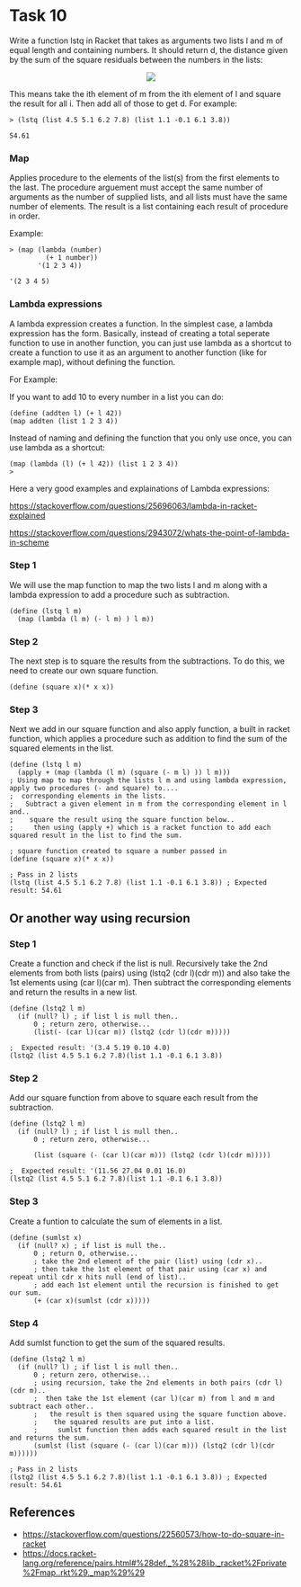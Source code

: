 # Task 10
Write a function lstq in Racket that takes as arguments two lists l and m of equal length and containing numbers. It should return d, the distance given by the sum of the square residuals between the numbers in the lists:

<p align="center"> 
<img src="https://user-images.githubusercontent.com/22341150/37830542-6a5adf44-2e9a-11e8-86a9-cb0185f10337.PNG">
</p>

This means take the ith element of m from the ith element of l and square the result for all i. Then add all of those to get d. For example:
```Racket
> (lstq (list 4.5 5.1 6.2 7.8) (list 1.1 -0.1 6.1 3.8)) 

54.61
```

### Map
Applies procedure to the elements of the list(s) from the first elements to the last. The procedure arguement must accept the same number of arguments as the number of supplied lists, and all lists must have the same number of elements. The result is a list containing each result of procedure in order.

Example:
```Racket 
> (map (lambda (number)
         (+ 1 number))
       '(1 2 3 4))

'(2 3 4 5)
```

### Lambda expressions
A lambda expression creates a function. In the simplest case, a lambda expression has the form. Basically, instead of creating a total seperate function to use in another function, you can just use lambda as a shortcut to create a function to use it as an argument to another function (like for example map), without defining the function.

For Example:

If you want to add 10 to every number in a list you can do:
```Racket
(define (addten l) (+ l 42))
(map addten (list 1 2 3 4))
```
Instead of naming and defining the function that you only use once, you can use lambda as a shortcut:
```Racket
(map (lambda (l) (+ l 42)) (list 1 2 3 4))
> 
```

Here a very good examples and explainations of Lambda expressions:

https://stackoverflow.com/questions/25696063/lambda-in-racket-explained

https://stackoverflow.com/questions/2943072/whats-the-point-of-lambda-in-scheme

### Step 1
We will use the map function to map the two lists l and m along with a lambda expression to add a procedure such as subtraction. 
```Racket
(define (lstq l m)
  (map (lambda (l m) (- l m) ) l m))
```
### Step 2
The next step is to square the results from the subtractions. To do this, we need to create our own square function.
```Racket
(define (square x)(* x x))
```

### Step 3
Next we add in our square function and also apply function, a built in racket function, which applies a procedure such as addition to find the sum of the squared elements in the list.
```Racket
(define (lstq l m)
  (apply + (map (lambda (l m) (square (- m l) )) l m)))
; Using map to map through the lists l m and using lambda expression, apply two procedures (- and square) to....
;  corresponding elements in the lists.
;   Subtract a given element in m from the corresponding element in l and..
;    square the result using the square function below..
;     then using (apply +) which is a racket function to add each squared result in the list to find the sum.

; square function created to square a number passed in
(define (square x)(* x x))

; Pass in 2 lists
(lstq (list 4.5 5.1 6.2 7.8) (list 1.1 -0.1 6.1 3.8)) ; Expected result: 54.61
```

## Or another way using recursion
### Step 1
Create a function and check if the list is null. Recursively take the 2nd elements from both lists (pairs) using (lstq2 (cdr l)(cdr m)) and also take the 1st elements using (car l)(car m). Then subtract the corresponding elements and return the results in a new list.
```Racket
(define (lstq2 l m)
  (if (null? l) ; if list l is null then..
      0 ; return zero, otherwise...
      (list(- (car l)(car m)) (lstq2 (cdr l)(cdr m)))))

;  Expected result: '(3.4 5.19 0.10 4.0)
(lstq2 (list 4.5 5.1 6.2 7.8)(list 1.1 -0.1 6.1 3.8))
```

### Step 2
Add our square function from above to square each result from the subtraction.
```Racket
(define (lstq2 l m)
  (if (null? l) ; if list l is null then..
      0 ; return zero, otherwise...
      
      (list (square (- (car l)(car m))) (lstq2 (cdr l)(cdr m)))))

;  Expected result: '(11.56 27.04 0.01 16.0)
(lstq2 (list 4.5 5.1 6.2 7.8)(list 1.1 -0.1 6.1 3.8))
```

### Step 3
Create a funtion to calculate the sum of elements in a list.
```Racket
(define (sumlst x)
  (if (null? x) ; if list is null the..
      0 ; return 0, otherwise...
      ; take the 2nd element of the pair (list) using (cdr x)..
      ; then take the 1st element of that pair using (car x) and repeat until cdr x hits null (end of list)..
      ; add each 1st element until the recursion is finished to get our sum.
      (+ (car x)(sumlst (cdr x)))))
```

### Step 4
Add sumlst function to get the sum of the squared results.
```Racket
(define (lstq2 l m)
  (if (null? l) ; if list l is null then..
      0 ; return zero, otherwise...
      ; using recursion, take the 2nd elements in both pairs (cdr l)(cdr m)..
      ;  then take the 1st element (car l)(car m) from l and m and subtract each other..
      ;   the result is then squared using the square function above.
      ;    the squared results are put into a list.
      ;     sumlst function then adds each squared result in the list and returns the sum.
      (sumlst (list (square (- (car l)(car m))) (lstq2 (cdr l)(cdr m))))))

; Pass in 2 lists
(lstq2 (list 4.5 5.1 6.2 7.8)(list 1.1 -0.1 6.1 3.8)) ; Expected result: 54.61
```

## References
- https://stackoverflow.com/questions/22560573/how-to-do-square-in-racket
- https://docs.racket-lang.org/reference/pairs.html#%28def._%28%28lib._racket%2Fprivate%2Fmap..rkt%29._map%29%29